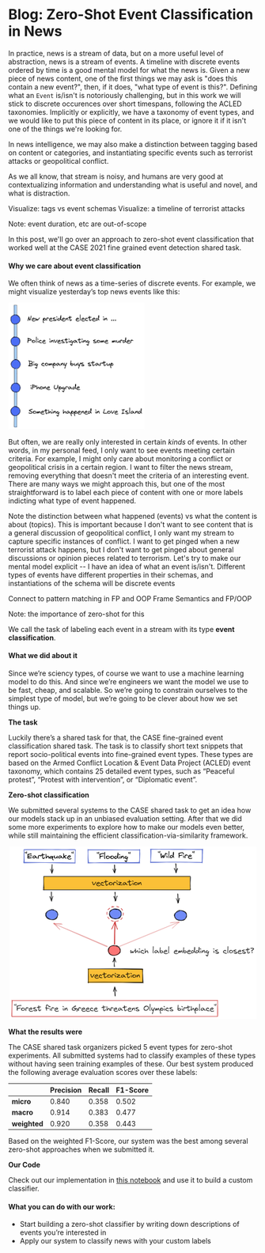 # Blog: Zero-Shot Event Classification in News

In practice, news is a stream of data, but on a more useful level of abstraction, news is a stream of events. A timeline with discrete events ordered by time is a  good mental model for what the news is. Given a new piece of news content, one of the first things we may ask is "does this contain a new event?", then, if it does, "what type of event is this?". Defining what an `Event` is/isn't is notoriously challenging, but in this work we will stick to discrete occurences over short timespans, following the ACLED taxonomies. Implicitly or explicitly, we have a taxonomy of event types, and we would like to put this piece of content in its place, or ignore it if it isn't one of the things we're looking for.

In news intelligence, we may also make a distinction between tagging based on content or categories, and instantiating specific events such as terrorist attacks or geopolitical conflict. 

As we all know, that stream is noisy, and humans are very good at contextualizing information and understanding what is useful and novel, and what is distraction. 

Visualize: tags vs event schemas
Visualize: a timeline of terrorist attacks 

Note: event duration, etc are out-of-scope

In this post, we'll go over an approach to zero-shot event classification that worked well at the CASE 2021 fine grained event detection shared task. 


#### Why we care about event classification

We often think of news as a time-series of discrete events. For example, we might visualize yesterday’s top news events like this:

<img src="../diagrams/news-events.png" alt="drawing" width="275"/>

But often, we are really only interested in certain _kinds_ of events. In other words, in my personal feed, I only want to see events meeting certain criteria. For example, I might only care about monitoring a conflict or geopolitical crisis in a certain region. I want to filter the news stream, removing everything that doesn't meet the criteria of an interesting event. There are many ways we might approach this, but one of the most straightforward is to label each piece of content with one or more labels indicting what type of event happened.

Note the distinction between what happened (events) vs what the content is about (topics). This is important because I don't want to see content that is a general discussion of geopolitical conflict, I only want my stream to capture specific instances of conflict. I want to get pinged when a new terrorist attack happens, but I don't want to get pinged about general discussions or opinion pieces related to terrorism. Let's try to make our mental model explicit -- I have an idea of what an event is/isn't. Different types of events have different properties in their schemas, and instantiations of the schema will be discrete events

Connect to pattern matching in FP and OOP
Frame Semantics and FP/OOP

Note: the importance of zero-shot for this

We call the task of labeling each event in a stream with its type **event classification**.

#### What we did about it

Since we’re sciency types, of course we want to use a machine learning model to do this. And since we’re engineers we want the model we use to be fast, cheap, and scalable. So we’re going to constrain ourselves to the simplest type of model, but we’re going to be clever about how we set things up.

**The task**

Luckily there’s a shared task for that, the CASE fine-grained event classification shared task. The task is to classify short text snippets that report socio-political events into fine-grained event types. These types are based on the Armed Conflict Location & Event Data Project (ACLED) event taxonomy, which contains 25 detailed event types, such as “Peaceful protest”, “Protest with intervention”, or “Diplomatic event”.

**Zero-shot classification**

We submitted several systems to the CASE shared task to get an idea how our models stack up in an unbiased evaluation setting. After that we did some more experiments to explore how to make our models even better, while still maintaining the efficient classification-via-similarity framework.

<div style="text-align:center"><img src="../diagrams/zero-shot-baseline.png" alt="drawing" width="500"/></div>

**What the results were**

The CASE shared task organizers picked 5 event types for zero-shot experiments. All submitted systems had to classify examples of these types without having seen training examples of these. Our best system produced the following average evaluation scores over these labels:

|          | Precision | Recall | F1-Score |
|----------|-----------|--------|-----------|
| **micro**    | 0.840     | 0.358  | 0.502     |
| **macro**    | 0.914     | 0.383  | 0.477     |
| **weighted** | 0.920     | 0.358  | 0.443     |

Based on the weighted F1-Score, our system was the best among several zero-shot approaches when we submitted it.

**Our Code**

Check out our implementation in [this notebook](../notebooks/SentenceTransformers-ZeroShot-Baseline.ipynb) and use it to build a custom classifier.

#### What you can do with our work:

* Start building a zero-shot classifier by writing down descriptions of events you’re interested in
* Apply our system to classify news with your custom labels
